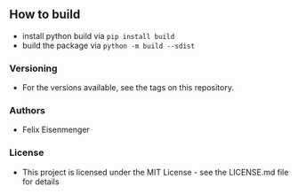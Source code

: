 ## How to build

- install python build via `pip install build`
- build the package via `python -m build --sdist` 

### Versioning

- For the versions available, see the tags on this repository.

### Authors

- Felix Eisenmenger

### License

- This project is licensed under the MIT License - see the LICENSE.md file for details

